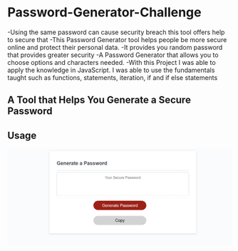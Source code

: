 # Password-Generator-Challenge
-Using the same password can cause security breach this tool offers help to secure that
-This Password Generator tool helps people be more secure online and protect their personal data.
-It provides you random password that provides greater security
-A Password Generator that allows you to choose options and characters needed.
-With this Project I was able to apply the knowledge in JavaScript. I was able to use the fundamentals taught such as functions, statements, iteration, if and if else statements

## A Tool that Helps You Generate a Secure Password
## Usage
 
 ![Screenshot](./Screenshot%20.png)


